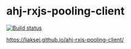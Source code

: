 # ahj-rxjs-pooling-client

[![Build status](https://ci.appveyor.com/api/projects/status/y7a1w3m5oeu2o7hv?svg=true)](https://ci.appveyor.com/project/Liaksej/ahj-rxjs-pooling-client)

https://liaksej.github.io/ahj-rxjs-pooling-client/


